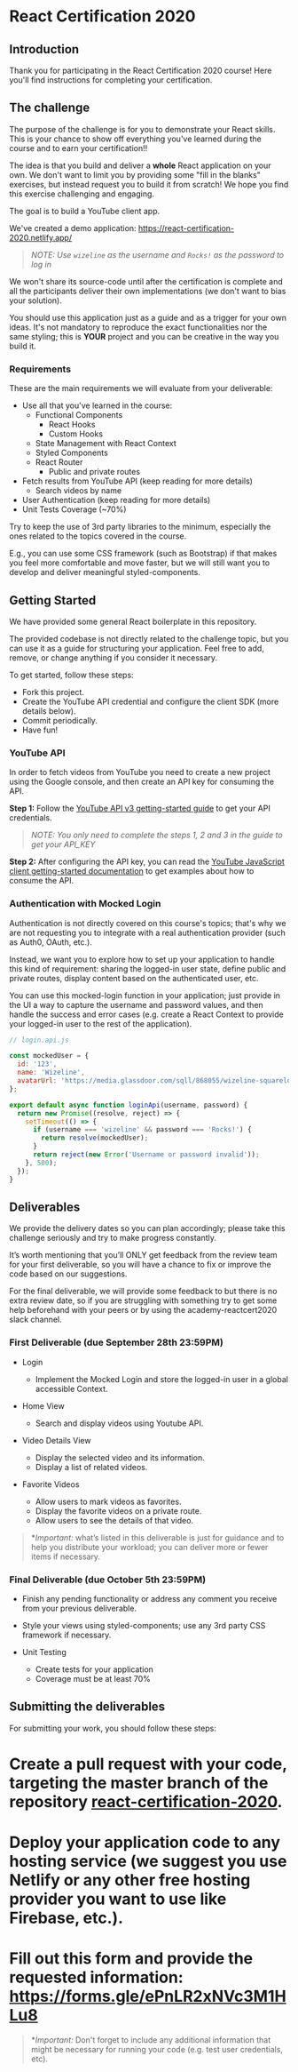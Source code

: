# React Certification 2020

## Introduction

Thank you for participating in the React Certification 2020 course! Here you'll find instructions for completing your certification.

## The challenge

The purpose of the challenge is for you to demonstrate your React skills. This is your chance to show off everything you've learned during the course and to earn your certification!!

The idea is that you build and deliver a **whole** React application on your own. We don't want to limit you by providing some "fill in the blanks" exercises, but instead request you to build it from scratch! We hope you find this exercise challenging and engaging.

The goal is to build a YouTube client app.

We've created a demo application: https://react-certification-2020.netlify.app/

> **NOTE:* Use `wizeline` as the username and `Rocks!` as the password to log in*

We won't share its source-code until after the certification is complete and all the participants deliver their own implementations (we don't want to bias your solution).

You should use this application just as a guide and as a trigger for your own ideas. It's not mandatory to reproduce the exact functionalities nor the same styling; this is **YOUR** project and you can be creative in the way you build it.

### Requirements

These are the main requirements we will evaluate from your deliverable:

- Use all that you've learned in the course:
  - Functional Components
    - React Hooks
    - Custom Hooks
  - State Management with React Context
  - Styled Components
  - React Router
    - Public and private routes
- Fetch results from YouTube API (keep reading for more details)
  - Search videos by name
- User Authentication (keep reading for more details)
- Unit Tests Coverage (~70%)

Try to keep the use of 3rd party libraries to the minimum, especially the ones related to the topics covered in the course.

E.g., you can use some CSS framework (such as Bootstrap) if that makes you feel more comfortable and move faster, but we will still want you to develop and deliver meaningful styled-components.

## Getting Started

We have provided some general React boilerplate in this repository.

The provided codebase is not directly related to the challenge topic, but you can use it as a guide for structuring your application. Feel free to add, remove, or change anything if you consider it necessary.

To get started, follow these steps:
- Fork this project.
- Create the YouTube API credential and configure the client SDK (more details below).
- Commit periodically.
- Have fun!

### YouTube API

In order to fetch videos from YouTube you need to create a new project using the Google console, and then create an API key for consuming the API.

**Step 1:** Follow the [YouTube API v3 getting-started guide](https://developers.google.com/youtube/v3/getting-started) to get your API credentials.

> **NOTE:* You only need to complete the steps 1, 2 and 3 in the guide to get your API_KEY*

**Step 2:** After configuring the API key, you can read the [YouTube JavaScript client getting-started documentation](https://github.com/google/google-api-javascript-client/blob/master/docs/start.md) to get examples about how to consume the API.


### Authentication with Mocked Login

Authentication is not directly covered on this course's topics; that's why we are not requesting you to integrate with a real authentication provider (such as Auth0, OAuth, etc.).

Instead, we want you to explore how to set up your application to handle this kind of requirement: sharing the logged-in user state, define public and private routes, display content based on the authenticated user, etc.

You can use this mocked-login function in your application; just provide in the UI a way to capture the username and password values, and then handle the success and error cases (e.g. create a React Context to provide your logged-in user to the rest of the application).

```javascript
// login.api.js

const mockedUser = {
  id: '123',
  name: 'Wizeline',
  avatarUrl: 'https://media.glassdoor.com/sqll/868055/wizeline-squarelogo-1473976610815.png',
};

export default async function loginApi(username, password) {
  return new Promise((resolve, reject) => {
    setTimeout(() => {
      if (username === 'wizeline' && password === 'Rocks!') {
        return resolve(mockedUser);
      }
      return reject(new Error('Username or password invalid'));
    }, 500);
  });
}
```

## Deliverables

We provide the delivery dates so you can plan accordingly; please take this challenge seriously and try to make progress constantly.

It’s worth mentioning that you’ll ONLY get feedback from the review team for your first deliverable, so you will have a chance to fix or improve the code based on our suggestions.

For the final deliverable, we will provide some feedback to but there is no extra review date, so if you are struggling with something try to get some help beforehand with your peers or by using the academy-reactcert2020 slack channel.


### First Deliverable (due September 28th 23:59PM)

- Login
  - Implement the Mocked Login and store the logged-in user in a global accessible Context.

- Home View
  - Search and display videos using Youtube API.

- Video Details View
  - Display the selected video and its information.
  - Display a list of related videos.

- Favorite Videos
  - Allow users to mark videos as favorites.
  - Display the favorite videos on a private route.
  - Allow users to see the details of that video.

>**Important:* what’s listed in this deliverable is just for guidance and to help you distribute your workload; you can deliver more or fewer items if necessary.

### Final Deliverable (due October 5th 23:59PM)

- Finish any pending functionality or address any comment you receive from your previous deliverable.

- Style your views using styled-components; use any 3rd party CSS framework if necessary.

- Unit Testing
  - Create tests for your application
  - Coverage must be at least 70%


## Submitting the deliverables

For submitting your work, you should follow these steps:
# Create a pull request with your code, targeting the master branch of the repository [react-certification-2020](https://github.com/wizelineacademy/react-certification-2020).
# Deploy your application code to any hosting service (we suggest you use Netlify or any other free hosting provider you want to use like Firebase, etc.).
# Fill out this form and provide the requested information: https://forms.gle/ePnLR2xNVc3M1HLu8

> **Important:* Don't forget to include any additional information that might be necessary for running your code (e.g. test user credentials, etc).

